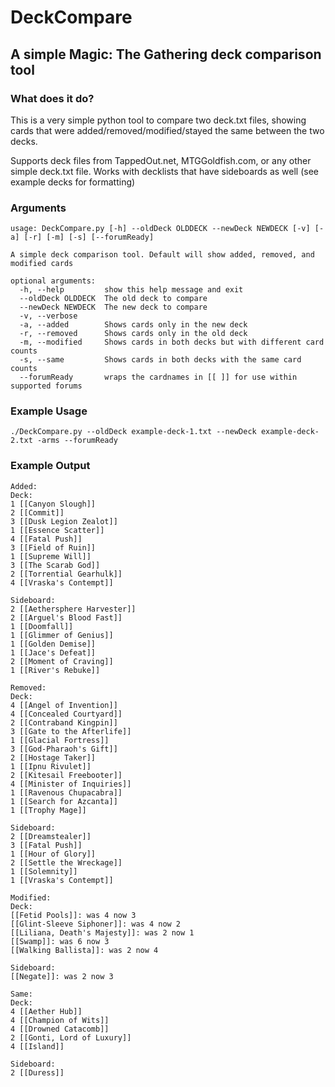 # DeckCompare
## A simple Magic: The Gathering deck comparison tool

### What does it do?
This is a very simple python tool to compare two deck.txt files, showing cards that were added/removed/modified/stayed the same between the two decks.

Supports deck files from TappedOut.net, MTGGoldfish.com, or any other simple deck.txt file. Works with decklists that have sideboards as well (see example decks for formatting)

### Arguments
```
usage: DeckCompare.py [-h] --oldDeck OLDDECK --newDeck NEWDECK [-v] [-a] [-r] [-m] [-s] [--forumReady]

A simple deck comparison tool. Default will show added, removed, and modified cards

optional arguments:
  -h, --help         show this help message and exit
  --oldDeck OLDDECK  The old deck to compare
  --newDeck NEWDECK  The new deck to compare
  -v, --verbose
  -a, --added        Shows cards only in the new deck
  -r, --removed      Shows cards only in the old deck
  -m, --modified     Shows cards in both decks but with different card counts
  -s, --same         Shows cards in both decks with the same card counts
  --forumReady       wraps the cardnames in [[ ]] for use within supported forums
```


### Example Usage
`./DeckCompare.py --oldDeck example-deck-1.txt --newDeck example-deck-2.txt -arms --forumReady`

### Example Output
```
Added:
Deck:
1 [[Canyon Slough]]
2 [[Commit]]
3 [[Dusk Legion Zealot]]
1 [[Essence Scatter]]
4 [[Fatal Push]]
3 [[Field of Ruin]]
1 [[Supreme Will]]
3 [[The Scarab God]]
2 [[Torrential Gearhulk]]
4 [[Vraska's Contempt]]

Sideboard:
2 [[Aethersphere Harvester]]
2 [[Arguel's Blood Fast]]
1 [[Doomfall]]
1 [[Glimmer of Genius]]
1 [[Golden Demise]]
1 [[Jace's Defeat]]
2 [[Moment of Craving]]
1 [[River's Rebuke]]

Removed:
Deck:
4 [[Angel of Invention]]
4 [[Concealed Courtyard]]
2 [[Contraband Kingpin]]
3 [[Gate to the Afterlife]]
1 [[Glacial Fortress]]
3 [[God-Pharaoh's Gift]]
2 [[Hostage Taker]]
1 [[Ipnu Rivulet]]
2 [[Kitesail Freebooter]]
4 [[Minister of Inquiries]]
1 [[Ravenous Chupacabra]]
1 [[Search for Azcanta]]
1 [[Trophy Mage]]

Sideboard:
2 [[Dreamstealer]]
3 [[Fatal Push]]
1 [[Hour of Glory]]
2 [[Settle the Wreckage]]
1 [[Solemnity]]
1 [[Vraska's Contempt]]

Modified:
Deck:
[[Fetid Pools]]: was 4 now 3
[[Glint-Sleeve Siphoner]]: was 4 now 2
[[Liliana, Death's Majesty]]: was 2 now 1
[[Swamp]]: was 6 now 3
[[Walking Ballista]]: was 2 now 4

Sideboard:
[[Negate]]: was 2 now 3

Same:
Deck:
4 [[Aether Hub]]
4 [[Champion of Wits]]
4 [[Drowned Catacomb]]
2 [[Gonti, Lord of Luxury]]
4 [[Island]]

Sideboard:
2 [[Duress]]
```
